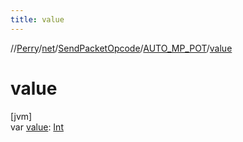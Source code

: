 ```yaml
---
title: value
---
```

//[Perry](../../../../index.html)/[net](../../index.html)/[SendPacketOpcode](../index.html)/[AUTO_MP_POT](index.html)/[value](value.html)



# value



[jvm]\
var [value](value.html): [Int](https://kotlinlang.org/api/latest/jvm/stdlib/kotlin/-int/index.html)




